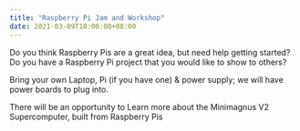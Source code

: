 ```yaml
---
title: "Raspberry Pi Jam and Workshop"
date: 2021-03-09T18:00:00+08:00
---
```


Do you think Raspberry Pis are a great idea, but need help getting started?
Do you have a Raspberry Pi project that you would like to show to others?
<!--more-->

Bring your own Laptop, Pi (if you have one) & power supply; we will
have power boards to plug into.

There will be an opportunity to Learn more about the Minimagnus V2
Supercomputer, built from Raspberry Pis
